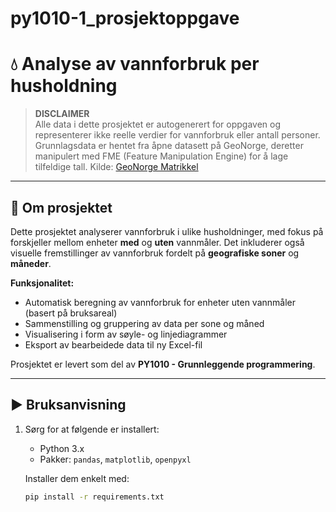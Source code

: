 # py1010-1_prosjektoppgave

# 💧 Analyse av vannforbruk per husholdning

> **DISCLAIMER**  
> Alle data i dette prosjektet er autogenerert for oppgaven og representerer ikke reelle verdier for vannforbruk eller antall personer.  
> Grunnlagsdata er hentet fra åpne datasett på GeoNorge, deretter manipulert med FME (Feature Manipulation Engine) for å lage tilfeldige tall. 
> Kilde: [GeoNorge Matrikkel](https://kartkatalog.geonorge.no/metadata?text=matrikkel)

---

## 📌 Om prosjektet

Dette prosjektet analyserer vannforbruk i ulike husholdninger, med fokus på forskjeller mellom enheter **med** og **uten** vannmåler. Det inkluderer også visuelle fremstillinger av vannforbruk fordelt på **geografiske soner** og **måneder**.

**Funksjonalitet:**
- Automatisk beregning av vannforbruk for enheter uten vannmåler (basert på bruksareal)
- Sammenstilling og gruppering av data per sone og måned
- Visualisering i form av søyle- og linjediagrammer
- Eksport av bearbeidede data til ny Excel-fil

Prosjektet er levert som del av **PY1010 - Grunnleggende programmering**.

---

## ▶️ Bruksanvisning

1. Sørg for at følgende er installert:
   - Python 3.x
   - Pakker: `pandas`, `matplotlib`, `openpyxl`

   Installer dem enkelt med:
   ```bash
   pip install -r requirements.txt
